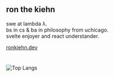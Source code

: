 ## ron the kiehn

swe at lambda λ.  
bs in cs & ba in philosophy from uchicago.  
svelte enjoyer and react understander.

[ronkiehn.dev](https://ronkiehn.dev)

#
![Top Langs](https://github-readme-stats.vercel.app/api/top-langs/?username=ronthekiehn&layout=compact)
